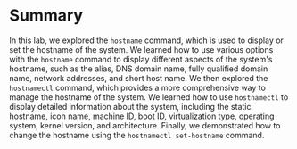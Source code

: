 # Summary

In this lab, we explored the `hostname` command, which is used to display or set the hostname of the system. We learned how to use various options with the `hostname` command to display different aspects of the system's hostname, such as the alias, DNS domain name, fully qualified domain name, network addresses, and short host name. We then explored the `hostnamectl` command, which provides a more comprehensive way to manage the hostname of the system. We learned how to use `hostnamectl` to display detailed information about the system, including the static hostname, icon name, machine ID, boot ID, virtualization type, operating system, kernel version, and architecture. Finally, we demonstrated how to change the hostname using the `hostnamectl set-hostname` command.
